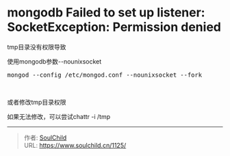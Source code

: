 # mongodb Failed to set up listener: SocketException: Permission denied

<!--more-->
tmp目录没有权限导致

使用mongodb参数--nounixsocket
<pre>mongod --config /etc/mongod.conf --nounixsocket --fork</pre>
&nbsp;

或者修改tmp目录权限

如果无法修改，可以尝试chattr -i /tmp


---

> 作者: [SoulChild](https://www.soulchild.cn)  
> URL: https://www.soulchild.cn/1125/  

